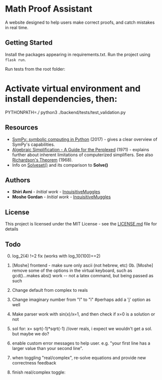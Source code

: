 # Math Proof Assistant

A website designed to help users make correct proofs, and catch mistakes in real time.

## Getting Started

Install the packages appearing in requirements.txt.
Run the project using `flask run`.

Run tests from the root folder:
# Activate virtual environment and install dependencies, then:
PYTHONPATH=./ python3 ./backend/tests/test_validation.py 

## Resources

* [SymPy: symbolic computing in Python](https://peerj.com/articles/cs-103/) (2017) - gives a clear overview of SymPy's capabilities.
* [Algebraic Simplification - A Guide for the Perplexed](http://citeseerx.ist.psu.edu/viewdoc/download?doi=10.1.1.137.7024&rep=rep1&type=pdf) (1971) - explains further about inherent limitations of computerized simplifiers. See also [Richardson's Theorem](https://en.wikipedia.org/wiki/Richardson%27s_theorem) (1968).
* Info on [Solveset()](https://docs.sympy.org/latest/modules/solvers/solveset.html) and its comparison to **Solve()**

## Authors

* **Shiri Avni** - *Initial work* - [InquisitiveMuggles](www.inquisitivemuggles.com)
* **Moshe Gordan** - *Initial work* - [InquisitiveMuggles](www.inquisitivemuggles.com)

## License

This project is licensed under the MIT License - see the [LICENSE.md](LICENSE.md) file for details

## Todo

0. log_2(4) !=2 fix (works with log_10(100)==2)

0. [Moshe] frontend - make sure only ascii (not hebrew, etc)
0b. [Moshe] remove some of the options in the virtual keyboard, such as gcd()...makes abs() work -- not a latex command, but being passed as such
1. Change default from complex to reals
2. Change imaginary number from "I" to "i" #perhaps add a 'j' option as well
3. Make parser work with sin(x)/x=1, and then check if x=0 is a solution or not
4. sol for: x= sqrt(-1)*sqrt(-1) //over reals, i expect we wouldn't get a sol. but maybe we do?
5. enable custom error messages to help user. e.g. "your first line has a larger value than your second line".
6. when toggling "real/complex", re-solve equations and provide new correctness feedback
7. finish real/complex toggle:





